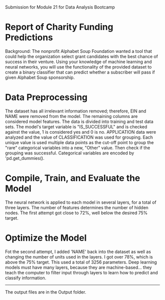 Submission for Module 21 for Data Analysis Bootcamp

# Report of Charity Funding Predictions

Background: 
The nonprofit Alphabet Soup Foundation wanted a tool that could help the organization select grant candidates with the best chance of success in their venture. Using your knowledge of machine learning and neural networks, you will use the functionality of the provided dataset to create a binary classifier that can predict whether a subscriber will pass if given Alphabet Soup sponsorship.

# Data Preprocessing

The dataset has all irrelevant information removed; therefore, EIN and NAME were removed from the model. The remaining columns are considered model features. The data is divided into training and test data sets. The model's target variable is "IS_SUCCESSFUL" and is checked against the value, 1 is considered yes and 0 is no. APPLICATION data were analyzed and the value of CLASSIFICATION was used for grouping. Each unique value is used multiple data points as the cut-off point to group the "rare" categorical variables into a new, "Other" value. Then check if the grouping was successful. Categorical variables are encoded by 'pd.get_dummies().

# Compile, Train, and Evaluate the Model

The neural network is applied to each model in several layers, for a total of three layers. The number of features determines the number of hidden nodes. The first attempt got close to 72%, well below the desired 75% target.

# Optimize the Model

Fot the second attempt, I added 'NAME' back into the dataset as well as changing the number of units used in the layers.  I got over 78%, which is above the 75% target. This used a total of 3256 parameters. Deep learning models must have many layers, because they are machine-based... they teach the computer to filter input through layers to learn how to predict and classify information.

--------------------------------------------------------------

The output files are in the Output folder.



